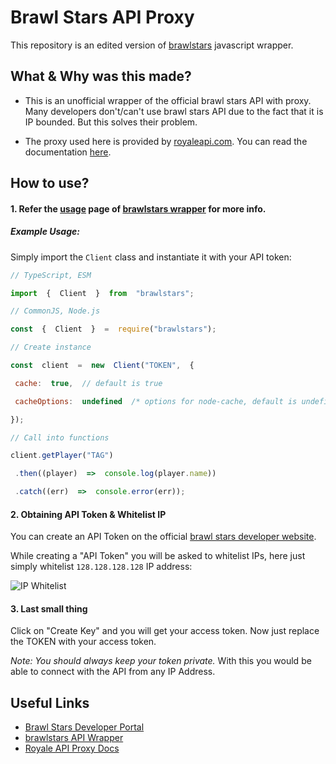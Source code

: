 # Brawl Stars API Proxy
This repository is an edited version of [brawlstars](https://www.npmjs.com/package/brawlstars) javascript wrapper.

## What & Why was this made?
- This is an unofficial wrapper of the official brawl stars API with proxy.
Many developers don't/can't use brawl stars API due to the fact that it is IP bounded. But this solves their problem.

- The proxy used here is provided by [royaleapi.com](https://royaleapi.com/).
 You can read the documentation [here](https://docs.royaleapi.com/#/proxy).

## How to use?

#### 1. Refer the [usage](https://www.npmjs.com/package/brawlstars#usage) page of [brawlstars wrapper](https://www.npmjs.com/package/brawlstars) for more info.

##### Example Usage:
Simply import the `Client` class and instantiate it with your API token:
```js
// TypeScript, ESM

import  {  Client  }  from  "brawlstars";

// CommonJS, Node.js

const  {  Client  }  =  require("brawlstars");

// Create instance

const  client  =  new  Client("TOKEN",  { 

 cache:  true,  // default is true

 cacheOptions:  undefined  /* options for node-cache, default is undefined. */

});

// Call into functions

client.getPlayer("TAG")

 .then((player)  =>  console.log(player.name))

 .catch((err)  =>  console.error(err));
```

#### 2. Obtaining API Token & Whitelist IP
You can create an API Token on the official [brawl stars developer website](https://developer.brawlstars.com/#/getting-started).

While creating a "API Token" you will be asked to whitelist IPs, here just simply whitelist `128.128.128.128` IP address:

![IP Whitelist](https://iili.io/fAdhOu.png)

#### 3. Last small thing
Click on "Create Key" and you will get your access token.
Now just replace the TOKEN with your access token.

*Note: You should always keep your token private.*
With this you would be able to connect with the API from any IP Address.

## Useful Links

 - [Brawl Stars Developer Portal](https://developer.brawlstars.com/#/getting-started)
 - [brawlstars API Wrapper](https://www.npmjs.com/package/brawlstars)
- [Royale API Proxy Docs](https://docs.royaleapi.com/#/proxy)

